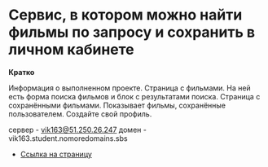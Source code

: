 #  Сервис, в котором можно найти фильмы по запросу и сохранить в личном кабинете


**Кратко**

Информация о выполненном проекте.
Страница с фильмами. На ней есть форма поиска фильмов и блок с результатами поиска.
Страница с сохранёнными фильмами. Показывает фильмы, сохранённые пользователем.
Создайте свой профиль.


 сервер - vik163@51.250.26.247
 домен - vik163.student.nomoredomains.sbs
* [Ссылка на страницу](http://vik163.student.nomoredomains.sbs)
